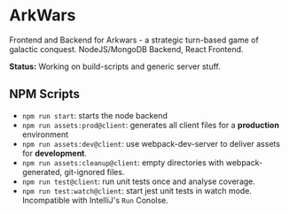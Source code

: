 # ArkWars

Frontend and Backend for Arkwars - a strategic turn-based game of galactic conquest. NodeJS/MongoDB Backend, React Frontend.

**Status:** Working on build-scripts and generic server stuff.

## NPM Scripts

* `npm run start`: starts the node backend
* `npm run assets:prod@client`: generates all client files for a **production** environment
* `npm run assets:dev@client`: use webpack-dev-server to deliver assets for **development**.
* `npm run assets:cleanup@client`: empty directories with webpack-generated, git-ignored files.
* `npm run test@client`: run unit tests once and analyse coverage.
* `npm run test:watch@client`: start jest unit tests in watch mode. Incompatible with IntelliJ's `Run` Conolse.

